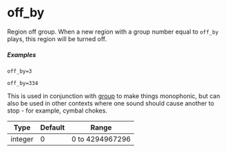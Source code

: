 ---
---
# off_by

Region off group. When a new region with a group number equal to `off_by` plays,
this region will be turned off.

##### Examples

```
off_by=3

off_by=334
```

This is used in conjunction with [group](/opcodes/group) to make things
monophonic, but can also be used in other contexts where one sound should cause
another to stop - for example, cymbal chokes.

| Type    | Default | Range           |
| ---     | ---     | ---             |
| integer | 0       | 0 to 4294967296 |
